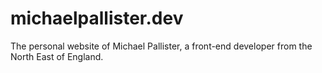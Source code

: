 # michaelpallister.dev

The personal website of Michael Pallister, a front-end developer from the North East of England.

